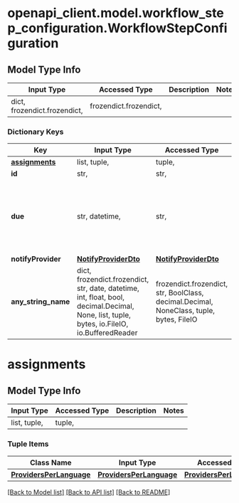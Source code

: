 # openapi_client.model.workflow_step_configuration.WorkflowStepConfiguration

## Model Type Info
Input Type | Accessed Type | Description | Notes
------------ | ------------- | ------------- | -------------
dict, frozendict.frozendict,  | frozendict.frozendict,  |  | 

### Dictionary Keys
Key | Input Type | Accessed Type | Description | Notes
------------ | ------------- | ------------- | ------------- | -------------
**[assignments](#assignments)** | list, tuple,  | tuple,  |  | 
**id** | str,  | str,  |  | [optional] 
**due** | str, datetime,  | str,  | Use ISO 8601 date format. | [optional] value must conform to RFC-3339 date-time
**notifyProvider** | [**NotifyProviderDto**](NotifyProviderDto.md) | [**NotifyProviderDto**](NotifyProviderDto.md) |  | [optional] 
**any_string_name** | dict, frozendict.frozendict, str, date, datetime, int, float, bool, decimal.Decimal, None, list, tuple, bytes, io.FileIO, io.BufferedReader | frozendict.frozendict, str, BoolClass, decimal.Decimal, NoneClass, tuple, bytes, FileIO | any string name can be used but the value must be the correct type | [optional]

# assignments

## Model Type Info
Input Type | Accessed Type | Description | Notes
------------ | ------------- | ------------- | -------------
list, tuple,  | tuple,  |  | 

### Tuple Items
Class Name | Input Type | Accessed Type | Description | Notes
------------- | ------------- | ------------- | ------------- | -------------
[**ProvidersPerLanguage**](ProvidersPerLanguage.md) | [**ProvidersPerLanguage**](ProvidersPerLanguage.md) | [**ProvidersPerLanguage**](ProvidersPerLanguage.md) |  | 

[[Back to Model list]](../../README.md#documentation-for-models) [[Back to API list]](../../README.md#documentation-for-api-endpoints) [[Back to README]](../../README.md)

